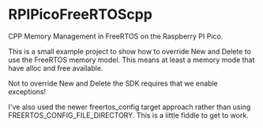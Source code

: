 # RPIPicoFreeRTOScpp
CPP Memory Management in FreeRTOS on the Raspberry PI Pico.

This is a small example project to show how to override New and Delete to use the FreeRTOS memory model. This means at least a memory mode that have alloc and free available.

Not to override New and Delete the SDK requires that we enable exceptions!

I've also used the newer freertos_config target approach rather than using FREERTOS_CONFIG_FILE_DIRECTORY. This is a little fiddle to get to work.


